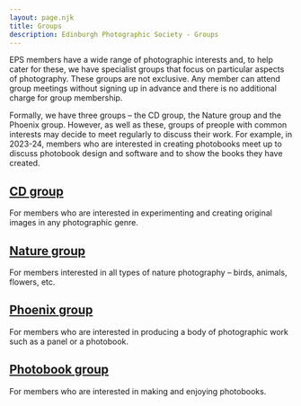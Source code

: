 ```yaml
---
layout: page.njk
title: Groups
description: Edinburgh Photographic Society - Groups
---
```

EPS members have a wide range of photographic interests and, to help cater for these, we have specialist groups that focus on particular aspects of photography. These groups are not exclusive. Any member can attend group meetings without signing up in advance and there is no additional charge for group membership.

Formally, we have three groups – the CD group, the Nature group and the Phoenix group. However, as well as these, groups of preople with common interests may decide to meet regularly to discuss their work. For example, in 2023-24, members who are interested in creating photobooks meet up to discuss photobook design and software and to show the books they have created.

## [CD group](/creative-digital)

For members who are interested in experimenting and creating original images in any photographic genre.

## [Nature group](/nature-group/)

For members interested in all types of nature photography – birds, animals, flowers, etc.

## [Phoenix group](/phoenix/)

For members who are interested in producing a body of photographic work such as a panel or a photobook.

## [Photobook group](/photobooks/)

For members who are interested in making and enjoying photobooks.
